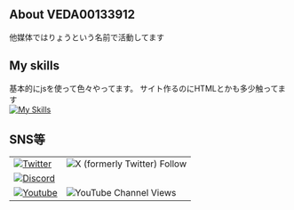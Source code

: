 ## About VEDA00133912
他媒体ではりょうという名前で活動してます

## My skills
基本的にjsを使って色々やってます。
サイト作るのにHTMLとかも多少触ってます<br>
[![My Skills](https://skillicons.dev/icons?i=js,html,css,node.js)](https://skillicons.dev)

## SNS等
|   |  |
| ------------- | ------------- | 
|[![Twitter](https://img.shields.io/badge/-twitter-black.svg?logo=x&style=for-the-badge)](https://twitter.com/ryo_001339) |![X (formerly Twitter) Follow](https://img.shields.io/twitter/follow/ryo_00139)|
|[![Discord](https://img.shields.io/badge/-discord-black.svg?logo=discord&style=for-the-badge)](https://discord.gg/ESRGwGQhxc) |
|[![Youtube](https://img.shields.io/badge/-youtube-black.svg?logo=youtube&style=for-the-badge)](https://www.youtube.com/@00139-ryo) | ![YouTube Channel Views](https://img.shields.io/youtube/channel/views/UCxYWYOxP6D506jG9wrjJKJQ) |
